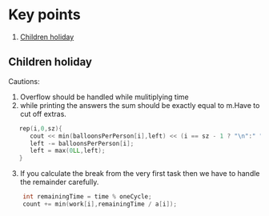 # Key points
1. [Children holiday](#children-holiday)

## Children holiday

Cautions:

1. Overflow should be handled while mulitiplying time
1. while printing the answers the sum should be exactly equal to m.Have to cut off extras.
```c++
   rep(i,0,sz){
      cout << min(balloonsPerPerson[i],left) << (i == sz - 1 ? "\n":" ");
      left -= balloonsPerPerson[i];
      left = max(0LL,left);
   }
```
3. If you calculate the break from the very first task then we have to handle the remainder carefully.
```c++
    int remainingTime = time % oneCycle;
    count += min(work[i],remainingTime / a[i]);
```

